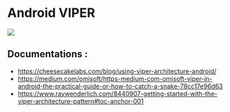 # Android VIPER

<img src="https://koenig-media.raywenderlich.com/uploads/2020/02/viper.png">

## Documentations :
- https://cheesecakelabs.com/blog/using-viper-architecture-android/
- https://medium.com/omisoft/https-medium-com-omisoft-viper-in-android-the-practical-guide-or-how-to-catch-a-snake-78cc17e96d63
- https://www.raywenderlich.com/8440907-getting-started-with-the-viper-architecture-pattern#toc-anchor-001
